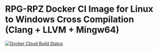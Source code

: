 # RPG-RPZ Docker CI Image for Linux to Windows Cross Compilation (Clang + LLVM + Mingw64)
[![Docker Cloud Build Status](https://img.shields.io/docker/cloud/build/amphaal/rpgrpz-ci-windows)](https://hub.docker.com/r/amphaal/rpgrpz-ci-windows)
